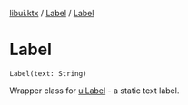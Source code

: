 [libui.ktx](../README.md) / [Label](README.md) / [Label](-label.md)

# Label

`Label(text: String)`

Wrapper class for [uiLabel](../../libui/ui-label.md) - a static text label.
